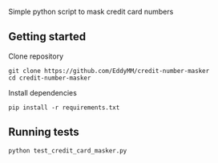 Simple python script to mask credit card numbers

## Getting started
Clone repository
```
git clone https://github.com/EddyMM/credit-number-masker
cd credit-number-masker
```

Install dependencies
```
pip install -r requirements.txt
```

## Running tests
```
python test_credit_card_masker.py
```
